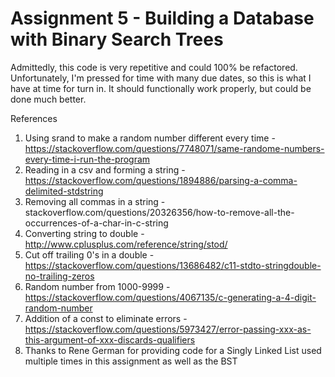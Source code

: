 # Assignment 5 - Building a Database with Binary Search Trees

Admittedly, this code is very repetitive and could 100% be refactored. Unfortunately, I'm pressed for time with many due dates, so this is what I have at time for turn in. It should functionally work properly, but could be done much better.

References

1. Using srand to make a random number different every time - https://stackoverflow.com/questions/7748071/same-randome-numbers-every-time-i-run-the-program
2. Reading in a csv and forming a string - https://stackoverflow.com/questions/1894886/parsing-a-comma-delimited-stdstring
3. Removing all commas in a string - stackoverflow.com/questions/20326356/how-to-remove-all-the-occurrences-of-a-char-in-c-string
4. Converting string to double - http://www.cplusplus.com/reference/string/stod/
5. Cut off trailing 0's in a double - https://stackoverflow.com/questions/13686482/c11-stdto-stringdouble-no-trailing-zeros
6. Random number from 1000-9999 - https://stackoverflow.com/questions/4067135/c-generating-a-4-digit-random-number
7. Addition of a const to eliminate errors - https://stackoverflow.com/questions/5973427/error-passing-xxx-as-this-argument-of-xxx-discards-qualifiers
8. Thanks to Rene German for providing code for a Singly Linked List used multiple times in this assignment as well as the BST
